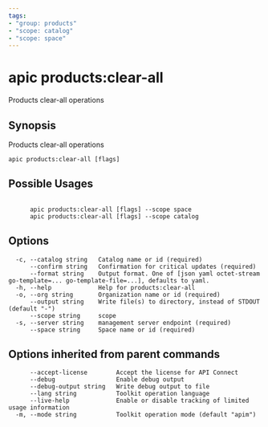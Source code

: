 ```yaml
---
tags:
- "group: products"
- "scope: catalog"
- "scope: space"
---
```

# apic products:clear-all

Products clear-all operations

## Synopsis

Products clear-all operations

```
apic products:clear-all [flags]
```

## Possible Usages

```

      apic products:clear-all [flags] --scope space
      apic products:clear-all [flags] --scope catalog

```

## Options

```
  -c, --catalog string   Catalog name or id (required)
      --confirm string   Confirmation for critical updates (required)
      --format string    Output format. One of [json yaml octet-stream go-template=... go-template-file=...], defaults to yaml.
  -h, --help             Help for products:clear-all
  -o, --org string       Organization name or id (required)
      --output string    Write file(s) to directory, instead of STDOUT (default "-")
      --scope string     scope
  -s, --server string    management server endpoint (required)
      --space string     Space name or id (required)
```

## Options inherited from parent commands

```
      --accept-license        Accept the license for API Connect
      --debug                 Enable debug output
      --debug-output string   Write debug output to file
      --lang string           Toolkit operation language
      --live-help             Enable or disable tracking of limited usage information
  -m, --mode string           Toolkit operation mode (default "apim")
```
